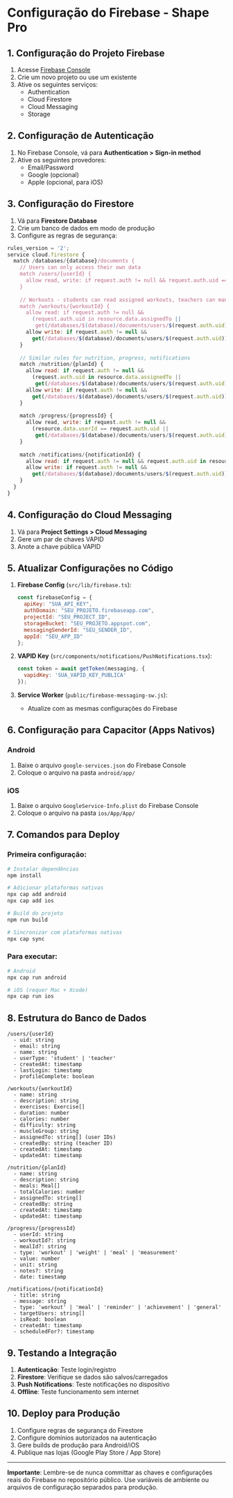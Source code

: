 # Configuração do Firebase - Shape Pro

## 1. Configuração do Projeto Firebase

1. Acesse [Firebase Console](https://console.firebase.google.com/)
2. Crie um novo projeto ou use um existente
3. Ative os seguintes serviços:
   - Authentication
   - Cloud Firestore
   - Cloud Messaging
   - Storage

## 2. Configuração de Autenticação

1. No Firebase Console, vá para **Authentication > Sign-in method**
2. Ative os seguintes provedores:
   - Email/Password
   - Google (opcional)
   - Apple (opcional, para iOS)

## 3. Configuração do Firestore

1. Vá para **Firestore Database**
2. Crie um banco de dados em modo de produção
3. Configure as regras de segurança:

```javascript
rules_version = '2';
service cloud.firestore {
  match /databases/{database}/documents {
    // Users can only access their own data
    match /users/{userId} {
      allow read, write: if request.auth != null && request.auth.uid == userId;
    }
    
    // Workouts - students can read assigned workouts, teachers can manage all
    match /workouts/{workoutId} {
      allow read: if request.auth != null && 
        (request.auth.uid in resource.data.assignedTo || 
         get(/databases/$(database)/documents/users/$(request.auth.uid)).data.userType == 'teacher');
      allow write: if request.auth != null && 
        get(/databases/$(database)/documents/users/$(request.auth.uid)).data.userType == 'teacher';
    }
    
    // Similar rules for nutrition, progress, notifications
    match /nutrition/{planId} {
      allow read: if request.auth != null && 
        (request.auth.uid in resource.data.assignedTo || 
         get(/databases/$(database)/documents/users/$(request.auth.uid)).data.userType == 'teacher');
      allow write: if request.auth != null && 
        get(/databases/$(database)/documents/users/$(request.auth.uid)).data.userType == 'teacher';
    }
    
    match /progress/{progressId} {
      allow read, write: if request.auth != null && 
        (resource.data.userId == request.auth.uid || 
         get(/databases/$(database)/documents/users/$(request.auth.uid)).data.userType == 'teacher');
    }
    
    match /notifications/{notificationId} {
      allow read: if request.auth != null && request.auth.uid in resource.data.targetUsers;
      allow write: if request.auth != null && 
        get(/databases/$(database)/documents/users/$(request.auth.uid)).data.userType == 'teacher';
    }
  }
}
```

## 4. Configuração do Cloud Messaging

1. Vá para **Project Settings > Cloud Messaging**
2. Gere um par de chaves VAPID
3. Anote a chave pública VAPID

## 5. Atualizar Configurações no Código

1. **Firebase Config** (`src/lib/firebase.ts`):
   ```javascript
   const firebaseConfig = {
     apiKey: "SUA_API_KEY",
     authDomain: "SEU_PROJETO.firebaseapp.com",
     projectId: "SEU_PROJECT_ID",
     storageBucket: "SEU_PROJETO.appspot.com",
     messagingSenderId: "SEU_SENDER_ID",
     appId: "SEU_APP_ID"
   };
   ```

2. **VAPID Key** (`src/components/notifications/PushNotifications.tsx`):
   ```javascript
   const token = await getToken(messaging, {
     vapidKey: 'SUA_VAPID_KEY_PUBLICA'
   });
   ```

3. **Service Worker** (`public/firebase-messaging-sw.js`):
   - Atualize com as mesmas configurações do Firebase

## 6. Configuração para Capacitor (Apps Nativos)

### Android
1. Baixe o arquivo `google-services.json` do Firebase Console
2. Coloque o arquivo na pasta `android/app/`

### iOS
1. Baixe o arquivo `GoogleService-Info.plist` do Firebase Console
2. Coloque o arquivo na pasta `ios/App/App/`

## 7. Comandos para Deploy

### Primeira configuração:
```bash
# Instalar dependências
npm install

# Adicionar plataformas nativas
npx cap add android
npx cap add ios

# Build do projeto
npm run build

# Sincronizar com plataformas nativas
npx cap sync
```

### Para executar:
```bash
# Android
npx cap run android

# iOS (requer Mac + Xcode)
npx cap run ios
```

## 8. Estrutura do Banco de Dados

```
/users/{userId}
  - uid: string
  - email: string
  - name: string
  - userType: 'student' | 'teacher'
  - createdAt: timestamp
  - lastLogin: timestamp
  - profileComplete: boolean

/workouts/{workoutId}
  - name: string
  - description: string
  - exercises: Exercise[]
  - duration: number
  - calories: number
  - difficulty: string
  - muscleGroup: string
  - assignedTo: string[] (user IDs)
  - createdBy: string (teacher ID)
  - createdAt: timestamp
  - updatedAt: timestamp

/nutrition/{planId}
  - name: string
  - description: string
  - meals: Meal[]
  - totalCalories: number
  - assignedTo: string[]
  - createdBy: string
  - createdAt: timestamp
  - updatedAt: timestamp

/progress/{progressId}
  - userId: string
  - workoutId?: string
  - mealId?: string
  - type: 'workout' | 'weight' | 'meal' | 'measurement'
  - value: number
  - unit: string
  - notes?: string
  - date: timestamp

/notifications/{notificationId}
  - title: string
  - message: string
  - type: 'workout' | 'meal' | 'reminder' | 'achievement' | 'general'
  - targetUsers: string[]
  - isRead: boolean
  - createdAt: timestamp
  - scheduledFor?: timestamp
```

## 9. Testando a Integração

1. **Autenticação**: Teste login/registro
2. **Firestore**: Verifique se dados são salvos/carregados
3. **Push Notifications**: Teste notificações no dispositivo
4. **Offline**: Teste funcionamento sem internet

## 10. Deploy para Produção

1. Configure regras de segurança do Firestore
2. Configure domínios autorizados na autenticação
3. Gere builds de produção para Android/iOS
4. Publique nas lojas (Google Play Store / App Store)

---

**Importante**: Lembre-se de nunca committar as chaves e configurações reais do Firebase no repositório público. Use variáveis de ambiente ou arquivos de configuração separados para produção.
